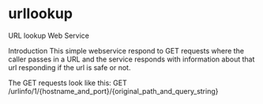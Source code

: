 # urllookup
URL lookup Web Service

Introduction
This simple webservice respond to GET requests where the caller passes in a URL and the service responds with information about that url responding if the url is safe or not. 

The GET requests look like this:
GET /urlinfo/1/{hostname_and_port}/{original_path_and_query_string}
